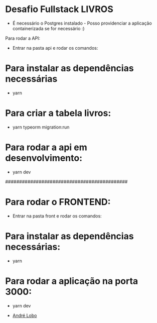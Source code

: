 # Desafio Fullstack LIVROS 


- É necessário o Postgres instalado - Posso providenciar a aplicação containerizada se for necessário :)

Para rodar a API: 
- Entrar na pasta api e rodar os comandos:

# Para instalar as dependências necessárias
- yarn
 


# Para criar a tabela livros:
- yarn typeorm migration:run


# Para rodar a api em desenvolvimento:
- yarn dev

############################################

# Para rodar o FRONTEND: 
- Entrar na pasta front e rodar os comandos:


# Para instalar as dependências necessárias:
- yarn

# Para rodar a aplicação na porta 3000:
- yarn dev







- [André Lobo](https://andrelobo.github.io)


